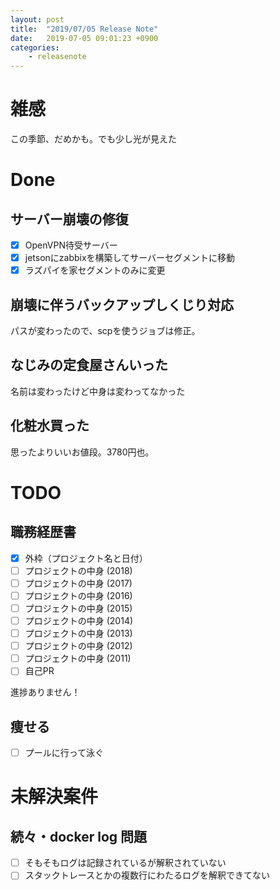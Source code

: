 ```yaml
---
layout: post
title:  "2019/07/05 Release Note"
date:   2019-07-05 09:01:23 +0900
categories:
    - releasenote
---
```

# 雑感

この季節、だめかも。でも少し光が見えた

# Done

## サーバー崩壊の修復

- [x] OpenVPN待受サーバー
- [x] jetsonにzabbixを構築してサーバーセグメントに移動
- [x] ラズパイを家セグメントのみに変更

## 崩壊に伴うバックアップしくじり対応

パスが変わったので、scpを使うジョブは修正。

## なじみの定食屋さんいった

名前は変わったけど中身は変わってなかった

## 化粧水買った

思ったよりいいお値段。3780円也。

# TODO 

## 職務経歴書

- [x] 外枠（プロジェクト名と日付）
- [ ] プロジェクトの中身 (2018)
- [ ] プロジェクトの中身 (2017)
- [ ] プロジェクトの中身 (2016)
- [ ] プロジェクトの中身 (2015)
- [ ] プロジェクトの中身 (2014)
- [ ] プロジェクトの中身 (2013)
- [ ] プロジェクトの中身 (2012)
- [ ] プロジェクトの中身 (2011)
- [ ] 自己PR

進捗ありません！

## 痩せる

- [ ] プールに行って泳ぐ

# 未解決案件

## 続々・docker log 問題

- [ ] そもそもログは記録されているが解釈されていない
- [ ] スタックトレースとかの複数行にわたるログを解釈できてない
